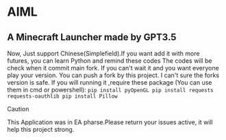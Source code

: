 # AIML
A Minecraft Launcher made by GPT3.5
--------------------------------------------
Now, Just support Chinese(Simplefield).If you want add it with more futures, you can learn Python and remind these codes
The codes will be check when it commit main fork.
If you can't wait it and you want everyone play your version. You can push a fork by this project.
I can't sure the forks version is safe.
If you will running it ,require these package (You can use them in cmd or powershell):
`pip install pyOpenGL
pip install requests requests-oauthlib
pip install Pillow
`
> [!CAUTION]
> This Application was in EA pharse.Please return your issues active, it will help this project strong.

